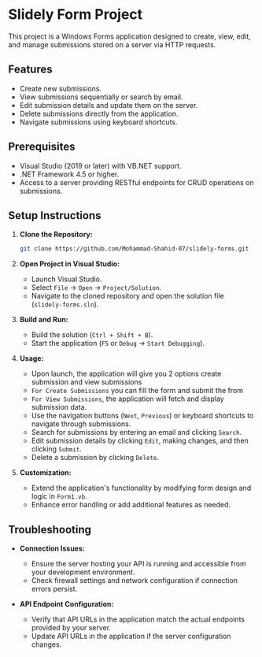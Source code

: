 # Slidely Form Project

This project is a Windows Forms application designed to create, view, edit, and manage submissions stored on a server via HTTP requests.

## Features

- Create new submissions.
- View submissions sequentially or search by email.
- Edit submission details and update them on the server.
- Delete submissions directly from the application.
- Navigate submissions using keyboard shortcuts.

## Prerequisites

- Visual Studio (2019 or later) with VB.NET support.
- .NET Framework 4.5 or higher.
- Access to a server providing RESTful endpoints for CRUD operations on submissions.

## Setup Instructions

1. **Clone the Repository:**

   ```bash
   git clone https://github.com/Mohammad-Shahid-07/slidely-forms.git
   ```

2. **Open Project in Visual Studio:**

   - Launch Visual Studio.
   - Select `File` -> `Open` -> `Project/Solution`.
   - Navigate to the cloned repository and open the solution file (`slidely-forms.sln`).

3. **Build and Run:**

   - Build the solution (`Ctrl + Shift + B`).
   - Start the application (`F5` or `Debug` -> `Start Debugging`).

4. **Usage:**

   - Upon launch, the application will give you 2 options create submission and view submissions
   - `For Create Submissions` you can fill the form and submit the from
   - `For View Submissions`, the application will fetch and display submission data.
   - Use the navigation buttons (`Next`, `Previous`) or keyboard shortcuts to navigate through submissions.
   - Search for submissions by entering an email and clicking `Search`.
   - Edit submission details by clicking `Edit`, making changes, and then clicking `Submit`.
   - Delete a submission by clicking `Delete`.

5. **Customization:**

   - Extend the application's functionality by modifying form design and logic in `Form1.vb`.
   - Enhance error handling or add additional features as needed.

## Troubleshooting

- **Connection Issues:**

  - Ensure the server hosting your API is running and accessible from your development environment.
  - Check firewall settings and network configuration if connection errors persist.

- **API Endpoint Configuration:**
  - Verify that API URLs in the application match the actual endpoints provided by your server.
  - Update API URLs in the application if the server configuration changes.
